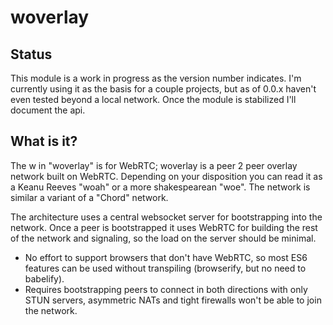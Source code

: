 # woverlay

## Status

This module is a work in progress as the version number indicates.
I'm currently using it as the basis for a couple projects, but as of 0.0.x haven't even tested beyond a local network.
Once the module is stabilized I'll document the api.

## What is it?

The w in "woverlay" is for WebRTC; woverlay is a peer 2 peer overlay network built on WebRTC.
Depending on your disposition you can read it as a Keanu Reeves "woah" or a more shakespearean "woe".
The network is similar a variant of a "Chord" network.

The architecture uses a central websocket server for bootstrapping into the network.
Once a peer is bootstrapped it uses WebRTC for building the rest of the network and signaling, so the load on the server should be minimal.

* No effort to support browsers that don't have WebRTC, so most ES6 features can be used without transpiling (browserify, but no need to babelify).
* Requires bootstrapping peers to connect in both directions with only STUN servers, asymmetric NATs and tight firewalls won't be able to join the network.
